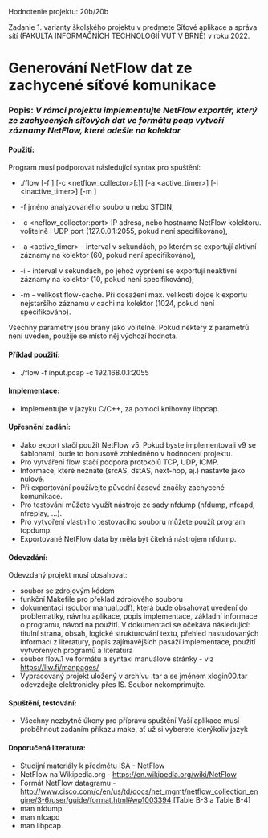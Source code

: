 Hodnotenie projektu: 20b/20b

Zadanie 1. varianty školského projektu v predmete Síťové aplikace a správa sítí (FAKULTA INFORMAČNÍCH TECHNOLOGIÍ VUT V BRNĚ) v roku 2022.

# Generování NetFlow dat ze zachycené síťové komunikace

### Popis: _V rámci projektu implementujte NetFlow exportér, který ze zachycených síťových dat ve formátu pcap vytvoří záznamy NetFlow, které odešle na kolektor_

#### Použití: 
Program musí podporovat následující syntax pro spuštění:

- ./flow [-f <file>] [-c <netflow_collector>[:<port>]] [-a <active_timer>] [-i <inactive_timer>] [-m <count>]
- -f <file> jméno analyzovaného souboru nebo STDIN,

- -c <neflow_collector:port> IP adresa, nebo hostname NetFlow kolektoru. volitelně i UDP port (127.0.0.1:2055, pokud není specifikováno),

- -a <active_timer> - interval v sekundách, po kterém se exportují aktivní záznamy na kolektor (60, pokud není specifikováno),

- -i <seconds> - interval v sekundách, po jehož vypršení se exportují neaktivní záznamy na kolektor (10, pokud není specifikováno),

- -m <count> - velikost flow-cache. Při dosažení max. velikosti dojde k exportu nejstaršího záznamu v cachi na kolektor (1024, pokud není specifikováno).

Všechny parametry jsou brány jako volitelné. Pokud některý z parametrů není uveden, použije se místo něj výchozí hodnota.

#### Příklad použití:
- ./flow -f input.pcap -c 192.168.0.1:2055

#### Implementace:
- Implementujte v jazyku C/C++, za pomoci knihovny libpcap.

#### Upřesnění zadání:
- Jako export stačí použít NetFlow v5. Pokud byste implementovali v9 se šablonami, bude to bonusově zohledněno v hodnocení projektu.
- Pro vytváření flow stačí podpora protokolů TCP, UDP, ICMP.
- Informace, které neznáte (srcAS, dstAS, next-hop, aj.) nastavte jako nulové.
- Při exportování používejte původní časové značky zachycené komunikace.
- Pro testování můžete využít nástroje ze sady nfdump (nfdump, nfcapd, nfreplay, ...).
- Pro vytvoření vlastního testovacího souboru můžete použít program tcpdump.
- Exportované NetFlow data by měla být čitelná nástrojem nfdump.

#### Odevzdání:
Odevzdaný projekt musí obsahovat:
- soubor se zdrojovým kódem
- funkční Makefile pro překlad zdrojového souboru
- dokumentaci (soubor manual.pdf), která bude obsahovat uvedení do problematiky, návrhu aplikace, popis implementace, základní informace o programu, návod na použití. V dokumentaci se očekává následující: titulní strana, obsah, logické strukturování textu, přehled nastudovaných informací z literatury, popis zajímavějších pasáží implementace, použití vytvořených programů a literatura
- soubor flow.1 ve formátu a syntaxi manuálové stránky - viz https://liw.fi/manpages/
- Vypracovaný projekt uložený v archívu .tar a se jménem xlogin00.tar odevzdejte elektronicky přes IS. Soubor nekomprimujte.

#### Spuštění, testování:
- Všechny nezbytné úkony pro přípravu spuštění Vaší aplikace musí proběhnout zadáním příkazu make, ať už si vyberete kterýkoliv jazyk

#### Doporučená literatura:
- Studijní materiály k předmětu ISA - NetFlow
- NetFlow na Wikipedia.org - https://en.wikipedia.org/wiki/NetFlow
- Formát NetFlow datagramu - http://www.cisco.com/c/en/us/td/docs/net_mgmt/netflow_collection_engine/3-6/user/guide/format.html#wp1003394 [Table B-3 a Table B-4]
- man nfdump
- man nfcapd
- man libpcap
